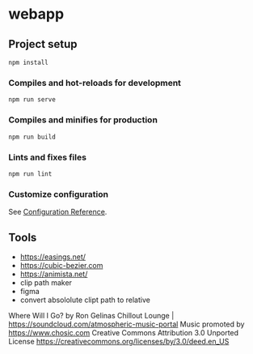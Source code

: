 # webapp

## Project setup
```
npm install
```

### Compiles and hot-reloads for development
```
npm run serve
```

### Compiles and minifies for production
```
npm run build
```

### Lints and fixes files
```
npm run lint
```

### Customize configuration
See [Configuration Reference](https://cli.vuejs.org/config/).

## Tools

- https://easings.net/
- https://cubic-bezier.com
- https://animista.net/
- clip path maker
- figma
- convert absololute clipt path to relative

<!-- https://www.chosic.com/download-audio/?t=25817&tag=Romantic -->
Where Will I Go? by Ron Gelinas Chillout Lounge | https://soundcloud.com/atmospheric-music-portal
Music promoted by https://www.chosic.com
Creative Commons Attribution 3.0 Unported License
https://creativecommons.org/licenses/by/3.0/deed.en_US

<!-- clip part heart -->
<!-- clip evento ao acabar musica ou reiniciar musica -->
